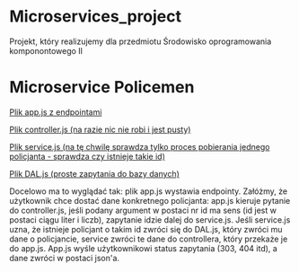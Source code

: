 # Microservices_project
Projekt, który realizujemy dla przedmiotu Środowisko oprogramowania komponontowego II

# Microservice Policemen
[Plik app.js z endpointami](https://github.com/ZeroGravity2208/Microservices_project/blob/first-microservice-adamczyk/Lukasz/ms1-policemen/app.js)

[Plik controller.js (na razie nic nie robi i jest pusty)](https://github.com/ZeroGravity2208/Microservices_project/blob/first-microservice-adamczyk/Lukasz/ms1-policemen/controller.js)

[Plik service.js (na tę chwilę sprawdza tylko proces pobierania jednego policjanta - sprawdza czy istnieje takie id)](https://github.com/ZeroGravity2208/Microservices_project/blob/first-microservice-adamczyk/Lukasz/ms1-policemen/service.js)

[Plik DAL.js (proste zapytania do bazy danych)](https://github.com/ZeroGravity2208/Microservices_project/blob/first-microservice-adamczyk/Lukasz/ms1-policemen/DAL.js)

Docelowo ma to wyglądać tak: plik app.js wystawia endpointy. Załóżmy, że użytkownik chce dostać dane konkretnego policjanta:
  app.js kieruje pytanie do controller.js, jeśli podany argument w postaci nr id ma sens (id jest w postaci ciągu liter i liczb), zapytanie idzie dalej do service.js. Jeśli service.js uzna, że istnieje policjant o takim id zwróci się do DAL.js, który zwróci mu dane o policjancie, service zwróci te dane do controllera, który przekaże je do app.js. App.js wyśle użytkownikowi status zapytania (303, 404 itd), a dane zwróci w postaci json'a.
